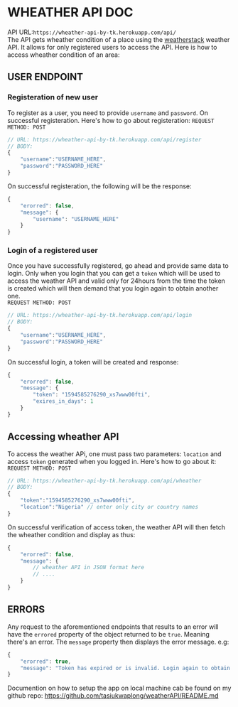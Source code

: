 # WHEATHER API DOC 
API URL:`https://wheather-api-by-tk.herokuapp.com/api/`  
The API gets wheather condition of a place using the [weatherstack](https://weatherstack.com/quickstart) weather API. It allows for only registered users to access the API. Here is how to access wheather condition of an area:

## USER ENDPOINT
### Registeration of new user
To register as a user, you need to provide `username` and `password`. On successful registeration. Here's how to go about registeration:
`REQUEST METHOD: POST`  
```js
// URL: https://wheather-api-by-tk.herokuapp.com/api/register
// BODY:
{
	"username":"USERNAME_HERE",
	"password":"PASSWORD_HERE"
}
```
On successful registeration, the following will be the response:
```js
{
    "erorred": false,
    "message": {
        "username": "USERNAME_HERE"
    }
}
```
### Login of a registered user
Once you have successfully registered, go ahead and provide same data to login. Only when you login that you can get a `token` which will be used to access the weather API and valid only for 24hours from the time the token is created which will then demand that you login again to obtain another one.  
`REQUEST METHOD: POST`  
```js
// URL: https://wheather-api-by-tk.herokuapp.com/api/login
// BODY:
{
	"username":"USERNAME_HERE",
	"password":"PASSWORD_HERE"
}
```
On successful login, a token will be created and response:
```js
{
    "erorred": false,
    "message": {
        "token": "1594585276290_xs7www00fti",
        "exires_in_days": 1
    }
}
```

## Accessing wheather API
To access the weather APi, one must pass two parameters: `location` and access `token` generated when you logged in. Here's how to go about it:  
`REQUEST METHOD: POST`  
```js
// URL: https://wheather-api-by-tk.herokuapp.com/api/wheather
// BODY:
{
	"token":"1594585276290_xs7www00fti",
	"location":"Nigeria" // enter only city or country names
}
```
On successful verification of access token, the weather API will then fetch the wheather condition and display as thus:
```js
{
    "erorred": false,
    "message": {
        // wheather API in JSON format here 
        // ....
    }
}
```

## ERRORS
Any request to the aforementioned endpoints that results to an error will have the `errored` property of the object returned to be `true`. Meaning there's an error. The `message` property then displays the error message.
e.g:
```js
{
    "erorred": true,
    "message": "Token has expired or is invalid. Login again to obtain a new token"
}
```
Documention on how to setup the app on local machine cab be found on my github repo: https://github.com/tasiukwaplong/weatherAPI/README.md